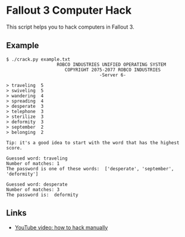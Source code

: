 # Fallout 3 Computer Hack
This script helps you to hack computers in Fallout 3.

## Example
```
$ ./crack.py example.txt
                   ROBCO INDUSTRIES UNIFIED OPERATING SYSTEM                    
                      COPYRIGHT 2075-2077 ROBCO INDUSTRIES                      
                                   -Server 6-                                   

> traveling  5
> swiveling  5
> wandering  4
> spreading  4
> desperate  3
> telephone  3
> sterilize  3
> deformity  3
> september  2
> belonging  2

Tip: it's a good idea to start with the word that has the highest score.

Guessed word: traveling
Number of matches: 1
The password is one of these words:  ['desperate', 'september', 'deformity']

Guessed word: desperate
Number of matches: 3
The password is:  deformity
```

## Links
* [YouTube video: how to hack manually](https://www.youtube.com/watch?v=zBCYAEudCM8)
